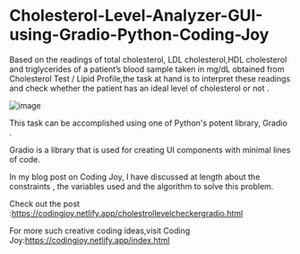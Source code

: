 # Cholesterol-Level-Analyzer-GUI-using-Gradio-Python-Coding-Joy


Based on the readings of total cholesterol, LDL cholesterol,HDL cholesterol and triglycerides of a patient’s blood sample taken in mg/dL obtained from Cholesterol Test
/ Lipid Profile,the task at hand is to interpret these readings and check whether the patient has an ideal level of cholesterol or not .

![image](https://github.com/AmruhaAhmed/Cholesterol-Level-Analyzer-GUI-using-Gradio-Python-Coding-Joy/assets/98407069/c0775d39-674e-4555-910e-a0f64dfb04e4)


This task can be accomplished using one of Python's potent library, Gradio .

Gradio is a library that is used for creating UI components with minimal lines of code.

In my blog post on Coding Joy, I have discussed at length about the constraints , the variables used and the algorithm to solve this problem.

Check out the post :https://codingjoy.netlify.app/cholestrollevelcheckergradio.html

For more such creative coding ideas,visit Coding Joy:https://codingjoy.netlify.app/index.html
